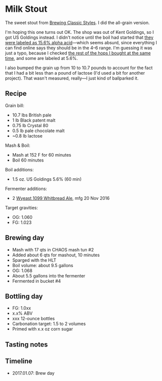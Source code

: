 # Milk Stout
The sweet stout from [Brewing Classic Styles](http://www.amazon.com/Brewing-Classic-Styles-Winning-Recipes-ebook/dp/B002C1AJX8). I did the all-grain version.

I'm hoping this one turns out OK. The shop was out of Kent Goldings, so I got US Goldings instead. I didn't notice until the boil had started that [they were labeled as 15.6% alpha acid](HopsUsed.JPG)—which seems absurd, since everything I can find online says they should be in the 4–6 range. I'm guessing it was just a typo, because I checked [the rest of the hops I bought at the same time](HopsCompared.JPG), and some are labeled at 5.6%.

I also bumped the grain up from 10 to 10.7 pounds to account for the fact that I had a bit less than a pound of lactose (I'd used a bit for another project). That wasn't measured, really—I just kind of ballparked it.

## Recipe
Grain bill:
* 10.7 lbs British pale
* 1 lb Black patent malt
* 0.75 lb Crystal 80
* 0.5 lb pale chocolate malt
* ~0.8 lb lactose

Mash & Boil:
* Mash at 152 F for 60 minutes
* Boil 60 minutes

Boil additions:
* 1.5 oz. US Goldings 5.6% (60 min)

Fermenter additions:
* 2 [Wyeast 1099 Whitbread Ale](Yeast.JPG), mfg 20 Nov 2016

Target gravities:
* OG: 1.060
* FG: 1.023

## Brewing day
* Mash with 17 qts in CHAOS mash tun #2
* Added about 6 qts for mashout, 10 minutes
* Sparged with the HLT
* Boil volume: about 9.5 gallons
* OG: 1.068
* About 5.5 gallons into the fermenter
* Fermented in bucket #4

## Bottling day
* FG: 1.0xx
* x.x% ABV
* xxx 12-ounce bottles
* Carbonation target: 1.5 to 2 volumes
* Primed with x.x oz corn sugar

## Tasting notes

## Timeline
* 2017.01.07: Brew day